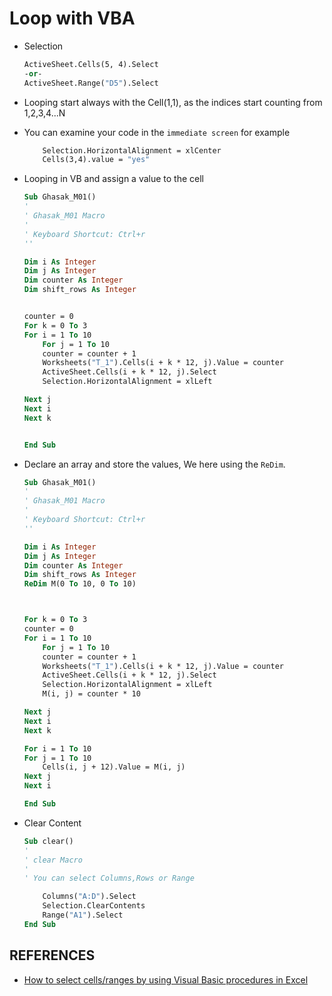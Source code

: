 # Loop with VBA
- Selection
    ```vb
    ActiveSheet.Cells(5, 4).Select
    -or-
    ActiveSheet.Range("D5").Select
    ```
- Looping start always with the Cell(1,1), as the indices start counting from 1,2,3,4...N
- You can examine your code in the `immediate screen` for example
    ```vb
        Selection.HorizontalAlignment = xlCenter
        Cells(3,4).value = "yes"
    ```
- Looping in VB and assign a value to the cell
    ```vb
    Sub Ghasak_M01()
    '
    ' Ghasak_M01 Macro
    '
    ' Keyboard Shortcut: Ctrl+r
    ''

    Dim i As Integer
    Dim j As Integer
    Dim counter As Integer
    Dim shift_rows As Integer


    counter = 0
    For k = 0 To 3
    For i = 1 To 10
        For j = 1 To 10
        counter = counter + 1
        Worksheets("T_1").Cells(i + k * 12, j).Value = counter
        ActiveSheet.Cells(i + k * 12, j).Select
        Selection.HorizontalAlignment = xlLeft

    Next j
    Next i
    Next k


    End Sub
    ```
- Declare an array and store the values, We here using the `ReDim`.

    ```vb
    Sub Ghasak_M01()
    '
    ' Ghasak_M01 Macro
    '
    ' Keyboard Shortcut: Ctrl+r
    ''

    Dim i As Integer
    Dim j As Integer
    Dim counter As Integer
    Dim shift_rows As Integer
    ReDim M(0 To 10, 0 To 10)



    For k = 0 To 3
    counter = 0
    For i = 1 To 10
        For j = 1 To 10
        counter = counter + 1
        Worksheets("T_1").Cells(i + k * 12, j).Value = counter
        ActiveSheet.Cells(i + k * 12, j).Select
        Selection.HorizontalAlignment = xlLeft
        M(i, j) = counter * 10

    Next j
    Next i
    Next k

    For i = 1 To 10
    For j = 1 To 10
        Cells(i, j + 12).Value = M(i, j)
    Next j
    Next i

    End Sub
    ```
- Clear Content

    ```vb
    Sub clear()
    '
    ' clear Macro
    '
    ' You can select Columns,Rows or Range

        Columns("A:D").Select
        Selection.ClearContents
        Range("A1").Select
    End Sub
    ```


## REFERENCES
- [How to select cells/ranges by using Visual Basic procedures in Excel](https://learn.microsoft.com/en-us/previous-versions/office/troubleshoot/office-developer/select-cells-rangs-with-visual-basic)
